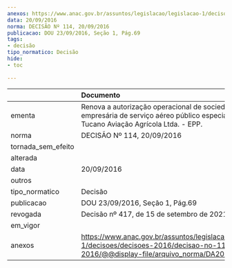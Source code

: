 ```yaml
---
anexos: https://www.anac.gov.br/assuntos/legislacao/legislacao-1/decisoes/decisoes-2016/decisao-no-114-20-09-2016/@@display-file/arquivo_norma/DA2016-114.pdf
data: 20/09/2016
norma: DECISÃO Nº 114, 20/09/2016
publicacao: DOU 23/09/2016, Seção 1, Pág.69
tags:
- decisão
tipo_normatico: Decisão
hide: 
- toc 
 
---
```


|                    | Documento                                                                                                                                             |
|:-------------------|:------------------------------------------------------------------------------------------------------------------------------------------------------|
| ementa             | Renova a autorização operacional de sociedade empresária de serviço aéreo público especializado - Tucano Aviação Agrícola Ltda. - EPP.                |
| norma              | DECISÃO Nº 114, 20/09/2016                                                                                                                            |
| tornada_sem_efeito |                                                                                                                                                       |
| alterada           |                                                                                                                                                       |
| data               | 20/09/2016                                                                                                                                            |
| outros             |                                                                                                                                                       |
| tipo_normatico     | Decisão                                                                                                                                               |
| publicacao         | DOU 23/09/2016, Seção 1, Pág.69                                                                                                                       |
| revogada           | Decisão nº 417, de 15 de setembro de 2021.                                                                                                            |
| em_vigor           |                                                                                                                                                       |
| anexos             | https://www.anac.gov.br/assuntos/legislacao/legislacao-1/decisoes/decisoes-2016/decisao-no-114-20-09-2016/@@display-file/arquivo_norma/DA2016-114.pdf |
